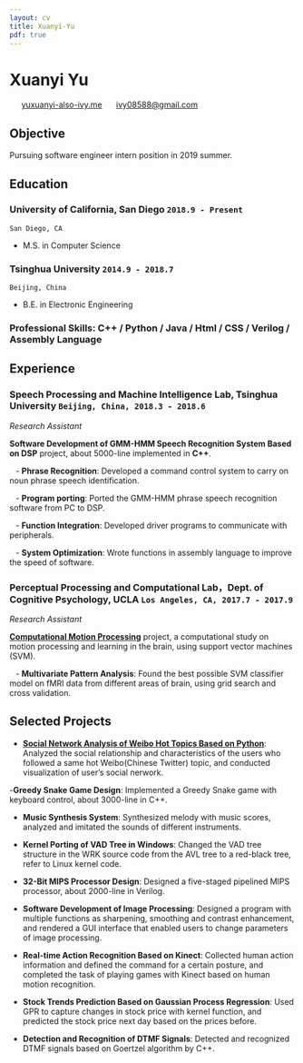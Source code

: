 ```yaml
---
layout: cv
title: Xuanyi-Yu
pdf: true
---
```

# Xuanyi __Yu__

<div id="webaddress">
<i class="fi-home" style="margin-left:1em"></i>
<a href="http://www.yuxuanyi-also-ivy.me" style="margin-left:0.5em">yuxuanyi-also-ivy.me</a>
<i class="fi-mail" style="margin-left:1em"></i>
<a href="ivy08588@gmail.com" style="margin-left:0.5em">ivy08588@gmail.com</a>
</div>

## Objective
Pursuing software engineer intern position in 2019 summer.

## Education

### __University of California, San Diego__ `2018.9 - Present`
```
San Diego, CA
```
 - M.S. in Computer Science

### __Tsinghua University__ `2014.9 - 2018.7`
```
Beijing, China
```
 - B.E. in Electronic Engineering

### __Professional Skills__: C++ / Python / Java / Html / CSS / Verilog / Assembly Language

## Experience

### __Speech Processing and Machine Intelligence Lab, Tsinghua University__  `Beijing, China, 2018.3 - 2018.6 `

_Research Assistant_

__Software Development of GMM-HMM Speech Recognition System Based on DSP__ project, about 5000-line implemented in __C++__.

&ensp; - __Phrase Recognition__: Developed a command control system to carry on noun phrase speech identification.

&ensp; - __Program porting__: Ported the GMM-HMM phrase speech recognition software from PC to DSP.

&ensp; - __Function Integration__: Developed driver programs to communicate with peripherals.

&ensp; - __System Optimization__: Wrote functions in assembly language to improve the speed of software.

### __Perceptual Processing and Computational Lab，Dept. of Cognitive Psychology, UCLA__ `Los Angeles, CA, 2017.7 - 2017.9`

_Research Assistant_

__[Computational Motion Processing](https://zililab.psych.ucla.edu/research/computational-motion-processing/)__ project, a computational study on motion processing and learning in the brain, using support vector machines (SVM).

&ensp; - __Multivariate Pattern Analysis__: Found the best possible SVM classifier model on fMRI data from different areas of brain, using grid search and cross validation.

## Selected Projects
- __[Social Network Analysis of Weibo Hot Topics Based on Python](http://yuxuanyi-also-ivy.me/2018/10/08/Social-network-analysis/)__:	Analyzed the social relationship and characteristics of the users who followed a same hot Weibo(Chinese Twitter) topic, and conducted visualization of user’s social nerwork.

-__Greedy Snake Game Design__: Implemented a Greedy Snake game with keyboard control, about 3000-line in C++.

- __Music Synthesis System__: Synthesized melody with music scores, analyzed and imitated the sounds of different instruments.

- __Kernel Porting of VAD Tree in Windows__: Changed the VAD tree structure in the WRK source code from the AVL tree to a red-black tree, refer to Linux kernel code.

- __32-Bit MIPS Processor Design__: Designed a five-staged pipelined MIPS processor, about 2000-line in Verilog.

- __Software Development of Image Processing__: Designed a program with multiple functions as sharpening, smoothing and contrast enhancement, and rendered a GUI interface that enabled users to change parameters of image processing.

- __Real-time Action Recognition Based on Kinect__: Collected human action information and defined the command for a certain posture, and completed the task of playing games with Kinect based on human motion recognition.

- __Stock Trends Prediction Based on Gaussian Process Regression__: Used GPR to capture changes in stock price with kernel function, and predicted the stock price next day based on the prices before.

- __Detection and Recognition of DTMF Signals__: Detected and recognized DTMF signals based on Goertzel algorithm by C++.






<!-- ### Footer

Last updated: May 2013 -->
